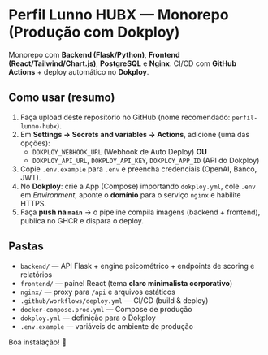 # Perfil Lunno HUBX — Monorepo (Produção com Dokploy)

Monorepo com **Backend (Flask/Python)**, **Frontend (React/Tailwind/Chart.js)**, **PostgreSQL** e **Nginx**.
CI/CD com **GitHub Actions** + deploy automático no **Dokploy**.

## Como usar (resumo)
1. Faça upload deste repositório no GitHub (nome recomendado: `perfil-lunno-hubx`).  
2. Em **Settings → Secrets and variables → Actions**, adicione (uma das opções):
   - `DOKPLOY_WEBHOOK_URL` (Webhook de Auto Deploy) **OU**
   - `DOKPLOY_API_URL`, `DOKPLOY_API_KEY`, `DOKPLOY_APP_ID` (API do Dokploy)
3. Copie `.env.example` para `.env` e preencha credenciais (OpenAI, Banco, JWT).  
4. No **Dokploy**: crie a App (Compose) importando `dokploy.yml`, cole `.env` em *Environment*, aponte o **domínio** para o serviço `nginx` e habilite HTTPS.  
5. Faça **push na `main`** → o pipeline compila imagens (backend + frontend), publica no GHCR e dispara o deploy.

## Pastas
- `backend/` — API Flask + engine psicométrico + endpoints de scoring e relatórios
- `frontend/` — painel React (tema **claro minimalista corporativo**)
- `nginx/` — proxy para `/api` e arquivos estáticos
- `.github/workflows/deploy.yml` — CI/CD (build & deploy)
- `docker-compose.prod.yml` — Compose de produção
- `dokploy.yml` — definição para o Dokploy
- `.env.example` — variáveis de ambiente de produção

Boa instalação! 🚀
